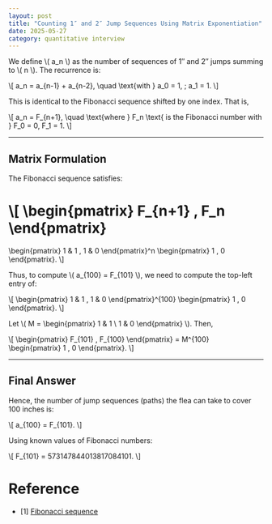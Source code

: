 ```yaml
---
layout: post
title: "Counting 1″ and 2″ Jump Sequences Using Matrix Exponentiation"
date: 2025-05-27
category: quantitative interview
---
```


We define \\( a_n \\) as the number of sequences of 1″ and 2″ jumps summing to \\( n \\). The recurrence is:

\\[
a_n = a_{n-1} + a_{n-2}, \quad \text{with } a_0 = 1, \; a_1 = 1.
\\]

This is identical to the Fibonacci sequence shifted by one index. That is,

\\[
a_n = F_{n+1}, \quad \text{where } F_n \text{ is the Fibonacci number with } F_0 = 0, F_1 = 1.
\\]

---

## Matrix Formulation

The Fibonacci sequence satisfies:

\\[
\begin{pmatrix}
F_{n+1} ,
F_n
\end{pmatrix}
=
\begin{pmatrix}
1 & 1 ,
1 & 0
\end{pmatrix}^n
\begin{pmatrix}
1 ,
0
\end{pmatrix}.
\\]

Thus, to compute \\( a_{100} = F_{101} \\), we need to compute the top-left entry of:

\\[
\begin{pmatrix}
1 & 1 ,
1 & 0
\end{pmatrix}^{100}
\begin{pmatrix}
1 ,
0
\end{pmatrix}.
\\]

Let \\( M = \begin{pmatrix} 1 & 1 \\ 1 & 0 \end{pmatrix} \\). Then,

\\[
\begin{pmatrix}
F_{101} ,
F_{100}
\end{pmatrix}
= M^{100}
\begin{pmatrix}
1 ,
0
\end{pmatrix}.
\\]

---

## Final Answer

Hence, the number of jump sequences (paths) the flea can take to cover 100 inches is:

\\[
a_{100} = F_{101}.
\\]

Using known values of Fibonacci numbers:

\\[
F_{101} = 573147844013817084101.
\\]

# Reference

* [1] [Fibonacci sequence](https://en.wikipedia.org/wiki/Fibonacci_sequence)